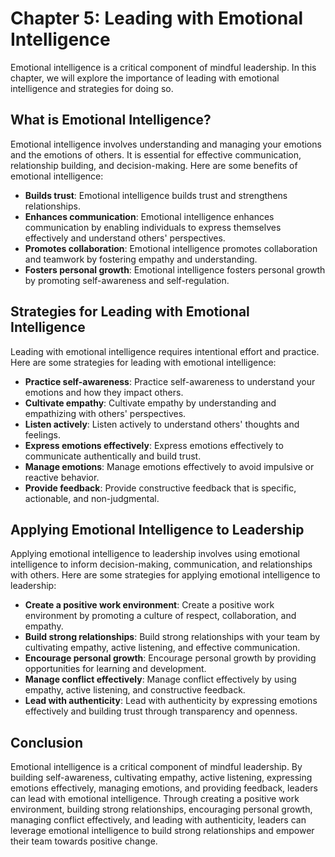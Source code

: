 Chapter 5: Leading with Emotional Intelligence
==============================================

Emotional intelligence is a critical component of mindful leadership. In this chapter, we will explore the importance of leading with emotional intelligence and strategies for doing so.

What is Emotional Intelligence?
-------------------------------

Emotional intelligence involves understanding and managing your emotions and the emotions of others. It is essential for effective communication, relationship building, and decision-making. Here are some benefits of emotional intelligence:

* **Builds trust**: Emotional intelligence builds trust and strengthens relationships.
* **Enhances communication**: Emotional intelligence enhances communication by enabling individuals to express themselves effectively and understand others' perspectives.
* **Promotes collaboration**: Emotional intelligence promotes collaboration and teamwork by fostering empathy and understanding.
* **Fosters personal growth**: Emotional intelligence fosters personal growth by promoting self-awareness and self-regulation.

Strategies for Leading with Emotional Intelligence
--------------------------------------------------

Leading with emotional intelligence requires intentional effort and practice. Here are some strategies for leading with emotional intelligence:

* **Practice self-awareness**: Practice self-awareness to understand your emotions and how they impact others.
* **Cultivate empathy**: Cultivate empathy by understanding and empathizing with others' perspectives.
* **Listen actively**: Listen actively to understand others' thoughts and feelings.
* **Express emotions effectively**: Express emotions effectively to communicate authentically and build trust.
* **Manage emotions**: Manage emotions effectively to avoid impulsive or reactive behavior.
* **Provide feedback**: Provide constructive feedback that is specific, actionable, and non-judgmental.

Applying Emotional Intelligence to Leadership
---------------------------------------------

Applying emotional intelligence to leadership involves using emotional intelligence to inform decision-making, communication, and relationships with others. Here are some strategies for applying emotional intelligence to leadership:

* **Create a positive work environment**: Create a positive work environment by promoting a culture of respect, collaboration, and empathy.
* **Build strong relationships**: Build strong relationships with your team by cultivating empathy, active listening, and effective communication.
* **Encourage personal growth**: Encourage personal growth by providing opportunities for learning and development.
* **Manage conflict effectively**: Manage conflict effectively by using empathy, active listening, and constructive feedback.
* **Lead with authenticity**: Lead with authenticity by expressing emotions effectively and building trust through transparency and openness.

Conclusion
----------

Emotional intelligence is a critical component of mindful leadership. By building self-awareness, cultivating empathy, active listening, expressing emotions effectively, managing emotions, and providing feedback, leaders can lead with emotional intelligence. Through creating a positive work environment, building strong relationships, encouraging personal growth, managing conflict effectively, and leading with authenticity, leaders can leverage emotional intelligence to build strong relationships and empower their team towards positive change.
